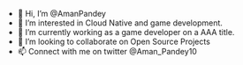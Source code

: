 - 👋 Hi, I’m @AmanPandey
- 👀 I’m interested in Cloud Native and game development.
- 🌱 I’m currently working as a game developer on a AAA title.
- 💞️ I’m looking to collaborate on Open Source Projects
- 📫 Connect with me on twitter @Aman_Pandey10

<!---
AmanPandey8269/AmanPandey8269 is a ✨ special ✨ repository because its `README.md` (this file) appears on your GitHub profile.
You can click the Preview link to take a look at your changes.
--->
